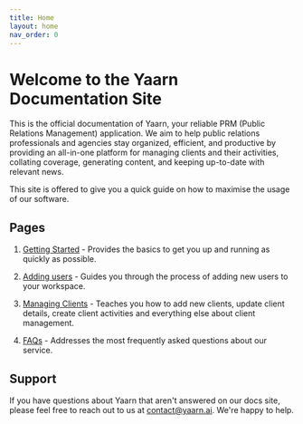 ```yaml
---
title: Home
layout: home
nav_order: 0
---
```


# Welcome to the Yaarn Documentation Site

This is the official documentation of Yaarn, your reliable PRM (Public Relations Management) application. We aim to help public relations professionals and agencies stay organized, efficient, and productive by providing an all-in-one platform for managing clients and their activities, collating coverage, generating content, and keeping up-to-date with relevant news.

This site is offered to give you a quick guide on how to maximise the usage of our software.

## Pages

1. [Getting Started](https://docs.yaarn.ai/pages/getting-started) - Provides the basics to get you up and running as quickly as possible.

2. [Adding users](https://docs.yaarn.ai/adding-users) - Guides you through the process of adding new users to your workspace.

3. [Managing Clients](https://docs.yaarn.ai/managing-clients) - Teaches you how to add new clients, update client details, create client activities and everything else about client management.

4. [FAQs](https://docs.yaarn.ai/faqs) - Addresses the most frequently asked questions about our service.

## Support

If you have questions about Yaarn that aren't answered on our docs site, please feel free to reach out to us at [contact@yaarn.ai](mailto:contact@yaarn.ai). We're happy to help.
